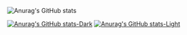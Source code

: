 
![Anurag's GitHub stats](https://github-readme-stats.vercel.app/api?username=dojinss&show_icons=true&theme=radical&&theme=radical&)


[![Anurag's GitHub stats-Dark](https://github-readme-stats.vercel.app/api?username=dojinss&show_icons=true&theme=dark#gh-dark-mode-only)](https://github.com/anuraghazra/github-readme-stats#gh-dark-mode-only)
[![Anurag's GitHub stats-Light](https://github-readme-stats.vercel.app/api?username=dojinss&show_icons=true&theme=default#gh-light-mode-only)](https://github.com/anuraghazra/github-readme-stats#gh-light-mode-only)
